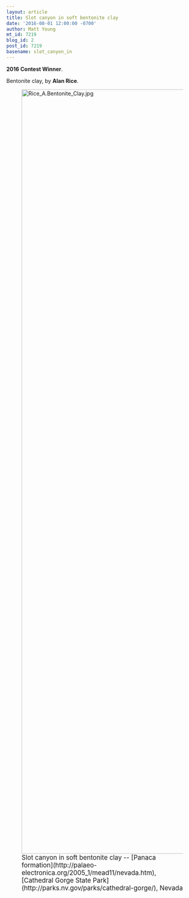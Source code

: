```yaml
---
layout: article
title: Slot canyon in soft bentonite clay
date: '2016-08-01 12:00:00 -0700'
author: Matt Young
mt_id: 7219
blog_id: 2
post_id: 7219
basename: slot_canyon_in
---
```

**2016 Contest Winner**.

Bentonite clay, by **Alan Rice**.

<figure>
<img src="http://pandasthumb.org/archives/2016/07/12/Rice_A.Bentonite_Clay.jpg" alt="Rice_A.Bentonite_Clay.jpg" width="600" height="2006" />
<figcaption markdown="span">
<big>Slot canyon in soft bentonite clay -- [Panaca formation](http://palaeo-electronica.org/2005_1/mead11/nevada.htm), [Cathedral Gorge State Park](http://parks.nv.gov/parks/cathedral-gorge/), Nevada</big>

</figcaption>
</figure>
